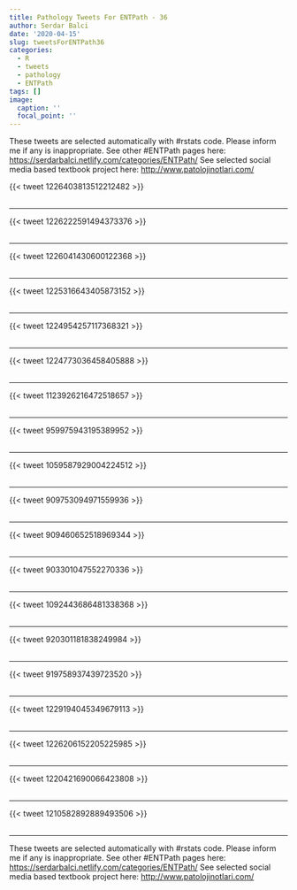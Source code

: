 ```yaml
---
title: Pathology Tweets For ENTPath - 36
author: Serdar Balci
date: '2020-04-15'
slug: tweetsForENTPath36
categories:
  - R
  - tweets
  - pathology
  - ENTPath
tags: []
image:
  caption: ''
  focal_point: ''
---
```



These tweets are selected automatically with #rstats code. Please inform me if any is inappropriate.
See other #ENTPath pages here: https://serdarbalci.netlify.com/categories/ENTPath/ 
See selected social media based textbook project here: http://www.patolojinotlari.com/

{{< tweet 1226403813512212482 >}}
<br>
<br>
<hr>
{{< tweet 1226222591494373376 >}}
<br>
<br>
<hr>
{{< tweet 1226041430600122368 >}}
<br>
<br>
<hr>
{{< tweet 1225316643405873152 >}}
<br>
<br>
<hr>
{{< tweet 1224954257117368321 >}}
<br>
<br>
<hr>
{{< tweet 1224773036458405888 >}}
<br>
<br>
<hr>
{{< tweet 1123926216472518657 >}}
<br>
<br>
<hr>
{{< tweet 959975943195389952 >}}
<br>
<br>
<hr>
{{< tweet 1059587929004224512 >}}
<br>
<br>
<hr>
{{< tweet 909753094971559936 >}}
<br>
<br>
<hr>
{{< tweet 909460652518969344 >}}
<br>
<br>
<hr>
{{< tweet 903301047552270336 >}}
<br>
<br>
<hr>
{{< tweet 1092443686481338368 >}}
<br>
<br>
<hr>
{{< tweet 920301181838249984 >}}
<br>
<br>
<hr>
{{< tweet 919758937439723520 >}}
<br>
<br>
<hr>
{{< tweet 1229194045349679113 >}}
<br>
<br>
<hr>
{{< tweet 1226206152205225985 >}}
<br>
<br>
<hr>
{{< tweet 1220421690066423808 >}}
<br>
<br>
<hr>
{{< tweet 1210582892889493506 >}}
<br>
<br>
<hr>


These tweets are selected automatically with #rstats code. Please inform me if any is inappropriate.
See other #ENTPath pages here: https://serdarbalci.netlify.com/categories/ENTPath/ 
See selected social media based textbook project here: http://www.patolojinotlari.com/
